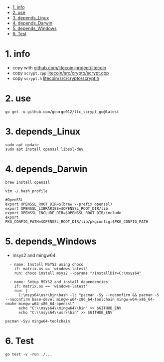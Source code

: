 
<!-- TOC -->

- [1. info](#1-info)
- [2. use](#2-use)
- [3. depends_Linux](#3-depends_linux)
- [4. depends_Darwin](#4-depends_darwin)
- [5. depends_Windows](#5-depends_windows)
- [6. Test](#6-test)

<!-- /TOC -->

# 1. info
* copy with [github.com/litecoin-project/litecoin](https://github.com/litecoin-project/litecoin)
* copy `scrypt.cpp` [litecoin/src/crypto/scrypt.cpp](https://github.com/litecoin-project/litecoin/tree/master/src/crypto/scrypt.cpp)
* copy `scrypt.h` [litecoin/src/crypto/scrypt.h](https://github.com/litecoin-project/litecoin/tree/master/src/crypto/scrypt.h)

# 2. use
```
go get -u github.com/george012/ltc_scrypt_go@latest
```

# 3. depends_Linux
```
sudo apt update
sudo apt install openssl libssl-dev

```

# 4. depends_Darwin
```
brew install openssl

vim ~/.bash_profile

#OpenSSL
export OPENSSL_ROOT_DIR=$(brew --prefix openssl)
export OPENSSL_LIBRARIES=$OPENSSL_ROOT_DIR/lib
export OPENSSL_INCLUDE_DIR=$OPENSSL_ROOT_DIR/include
export PKG_CONFIG_PATH=$OPENSSL_ROOT_DIR/lib/pkgconfig:$PKG_CONFIG_PATH
```

# 5. depends_Windows
* msys2 and mingw64
```
  - name: Install MSYS2 using choco
    if: matrix.os == 'windows-latest'
    run: choco install msys2 --params "/InstallDir=C:\msys64"

  - name: Setup MSYS2 and install dependencies
    if: matrix.os == 'windows-latest'
    run: |
      C:\msys64\usr\bin\bash -lc "pacman -Sy --noconfirm && pacman -S --noconfirm base-devel mingw-w64-x86_64-toolchain mingw-w64-x86_64-cmake mingw-w64-x86_64-openssl"
      echo "C:\\msys64\\mingw64\\bin" >> $GITHUB_ENV
      echo "C:\\msys64\\usr\\bin" >> $GITHUB_ENV

pacman -Syu mingw64-toolchain 

```


# 6. Test
```
go test -v -run ./...
```